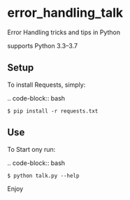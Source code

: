# error_handling_talk
Error Handling tricks and tips in Python

supports Python 3.3–3.7

Setup
-----

To install Requests, simply:

.. code-block:: bash

    $ pip install -r requests.txt

Use
---

To Start ony run:

.. code-block:: bash

    $ python talk.py --help

Enjoy
